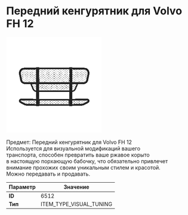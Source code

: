 # Передний кенгурятник для Volvo FH 12

![Item Image](../img/6512.webp?raw=true)

Предмет: Передний кенгурятник для Volvo FH 12<br>Используется для визуальной модификаций вашего<br>транспорта, способен превратить ваше ржавое корыто<br>в настоящую порхающую бабочку, что обязательно привлечет<br>внимание прохожих своим уникальным стилем и красотой.<br>Можно передавать и продавать.


| Параметр | Значение |
|----------|----------|
| **ID** | 6512 |
| **Тип** | ITEM_TYPE_VISUAL_TUNING |

